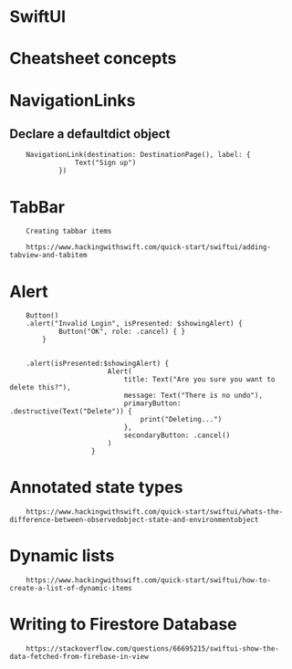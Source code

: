 # SwiftUI

# Cheatsheet concepts 

# NavigationLinks 

## Declare a defaultdict object
                
        NavigationLink(destination: DestinationPage(), label: {
                    Text("Sign up")
                })

# TabBar

        Creating tabbar items

        https://www.hackingwithswift.com/quick-start/swiftui/adding-tabview-and-tabitem

# Alert 
        Button()
        .alert("Invalid Login", isPresented: $showingAlert) {
                Button("OK", role: .cancel) { }
            }


        .alert(isPresented:$showingAlert) {
                            Alert(
                                title: Text("Are you sure you want to delete this?"),
                                message: Text("There is no undo"),
                                primaryButton: .destructive(Text("Delete")) {
                                    print("Deleting...")
                                },
                                secondaryButton: .cancel()
                            )
                        }
# Annotated state types 

        https://www.hackingwithswift.com/quick-start/swiftui/whats-the-difference-between-observedobject-state-and-environmentobject
        
# Dynamic lists
        https://www.hackingwithswift.com/quick-start/swiftui/how-to-create-a-list-of-dynamic-items
        
# Writing to Firestore Database
        https://stackoverflow.com/questions/66695215/swiftui-show-the-data-fetched-from-firebase-in-view
